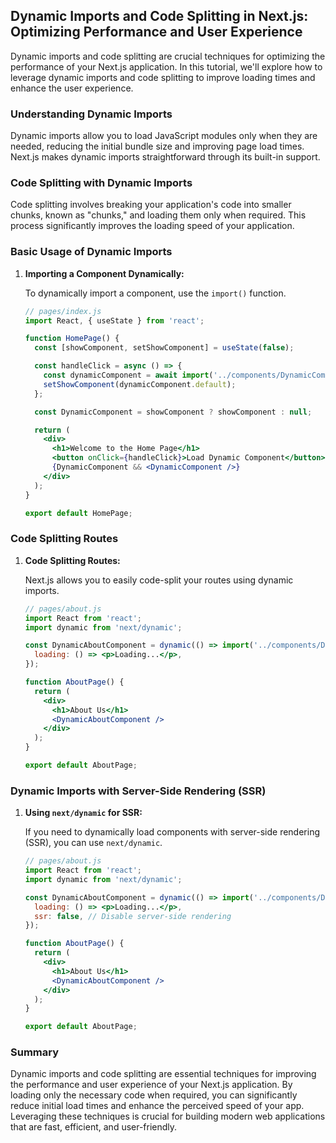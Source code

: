 ## Dynamic Imports and Code Splitting in Next.js: Optimizing Performance and User Experience

Dynamic imports and code splitting are crucial techniques for optimizing the performance of your Next.js application. In this tutorial, we'll explore how to leverage dynamic imports and code splitting to improve loading times and enhance the user experience.

### Understanding Dynamic Imports

Dynamic imports allow you to load JavaScript modules only when they are needed, reducing the initial bundle size and improving page load times. Next.js makes dynamic imports straightforward through its built-in support.

### Code Splitting with Dynamic Imports

Code splitting involves breaking your application's code into smaller chunks, known as "chunks," and loading them only when required. This process significantly improves the loading speed of your application.

### Basic Usage of Dynamic Imports

1. **Importing a Component Dynamically:**

   To dynamically import a component, use the `import()` function.

   ```jsx
   // pages/index.js
   import React, { useState } from 'react';

   function HomePage() {
     const [showComponent, setShowComponent] = useState(false);

     const handleClick = async () => {
       const dynamicComponent = await import('../components/DynamicComponent');
       setShowComponent(dynamicComponent.default);
     };

     const DynamicComponent = showComponent ? showComponent : null;

     return (
       <div>
         <h1>Welcome to the Home Page</h1>
         <button onClick={handleClick}>Load Dynamic Component</button>
         {DynamicComponent && <DynamicComponent />}
       </div>
     );
   }

   export default HomePage;
   ```

### Code Splitting Routes

1. **Code Splitting Routes:**

   Next.js allows you to easily code-split your routes using dynamic imports.

   ```jsx
   // pages/about.js
   import React from 'react';
   import dynamic from 'next/dynamic';

   const DynamicAboutComponent = dynamic(() => import('../components/DynamicAbout'), {
     loading: () => <p>Loading...</p>,
   });

   function AboutPage() {
     return (
       <div>
         <h1>About Us</h1>
         <DynamicAboutComponent />
       </div>
     );
   }

   export default AboutPage;
   ```

### Dynamic Imports with Server-Side Rendering (SSR)

1. **Using `next/dynamic` for SSR:**

   If you need to dynamically load components with server-side rendering (SSR), you can use `next/dynamic`.

   ```jsx
   // pages/about.js
   import React from 'react';
   import dynamic from 'next/dynamic';

   const DynamicAboutComponent = dynamic(() => import('../components/DynamicAbout'), {
     loading: () => <p>Loading...</p>,
     ssr: false, // Disable server-side rendering
   });

   function AboutPage() {
     return (
       <div>
         <h1>About Us</h1>
         <DynamicAboutComponent />
       </div>
     );
   }

   export default AboutPage;
   ```

### Summary

Dynamic imports and code splitting are essential techniques for improving the performance and user experience of your Next.js application. By loading only the necessary code when required, you can significantly reduce initial load times and enhance the perceived speed of your app. Leveraging these techniques is crucial for building modern web applications that are fast, efficient, and user-friendly.